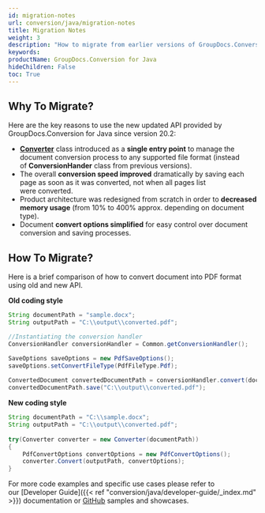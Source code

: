 ```yaml
---
id: migration-notes
url: conversion/java/migration-notes
title: Migration Notes
weight: 3
description: "How to migrate from earlier versions of GroupDocs.Conversion for Java"
keywords: 
productName: GroupDocs.Conversion for Java
hideChildren: False
toc: True
---
```

## Why To Migrate?
  
Here are the key reasons to use the new updated API provided by GroupDocs.Conversion for Java since version 20.2:

* [**Converter**](https://apireference.groupdocs.com/conversion/java/com.groupdocs.conversion/Converter) class introduced as a **single entry point** to manage the document conversion process to any supported file format (instead of **ConversionHander** class from previous versions).
* The overall **conversion speed improved** dramatically by saving each page as soon as it was converted, not when all pages list were converted.
* Product architecture was redesigned from scratch in order to **decreased memory usage** (from 10% to 400% approx. depending on document type).
* Document **convert options simplified** for easy control over document conversion and saving processes. 

## How To Migrate?

Here is a brief comparison of how to convert document into PDF format using old and new API.  

**Old coding style**

```java
String documentPath = "sample.docx";
String outputPath = "C:\\output\\converted.pdf";

//Instantiating the conversion handler
ConversionHandler conversionHandler = Common.getConversionHandler();

SaveOptions saveOptions = new PdfSaveOptions();
saveOptions.setConvertFileType(PdfFileType.Pdf);
  
ConvertedDocument convertedDocumentPath = conversionHandler.convert(documentPath , saveOptions);
convertedDocumentPath.save("C:\\output\\converted.pdf");
```

**New coding style**

```java
String documentPath = "C:\\sample.docx"; 
String outputPath = "C:\\output\\converted.pdf";
  
try(Converter converter = new Converter(documentPath))
{
    PdfConvertOptions convertOptions = new PdfConvertOptions();
    converter.Convert(outputPath, convertOptions);
}
```

For more code examples and specific use cases please refer to our [Developer Guide]({{< ref "conversion/java/developer-guide/_index.md" >}}) documentation or [GitHub](https://github.com/groupdocs-conversion/GroupDocs.Conversion-for-Java) samples and showcases.
